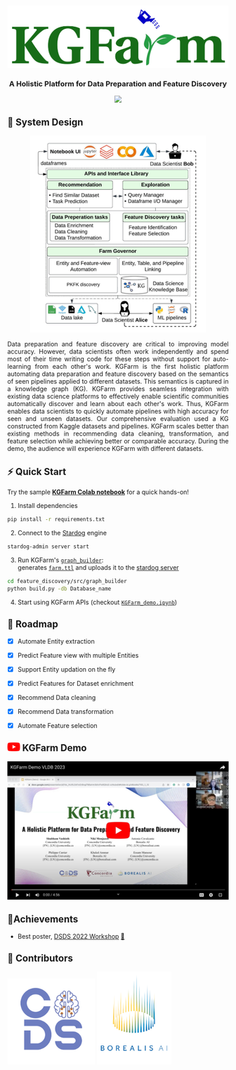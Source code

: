 <p align="center">
    <a href="https://www.mitacs.ca/en/projects/feature-discovery-system-data-science-across-enterprise">
      <img src="docs/graphics/KGFarm_logo.svg" width="550">
    </a>
</p>

### <p align="center"><b>A Holistic Platform for Data Preparation and Feature Discovery</b></p>
<p align="center">
<a href="LICENSE"><img src="https://img.shields.io/badge/License-Apache%202.0-blue"/></a>
</p>

## 📐 System Design
<p align="center"><img src="docs/graphics/KGFarm.jpeg" alt="kgfarm" height="450" width="400"/></p>


<p align="justify">Data preparation and feature discovery are critical to improving model accuracy. However, data scientists often work independently and spend most of their time writing code for these steps without support for auto-learning from each other's work. KGFarm is the first holistic platform automating data preparation and feature discovery based on the semantics of seen pipelines applied to different datasets. This semantics is captured in a knowledge graph (KG).
KGFarm provides seamless integration with existing data science platforms to effectively enable scientific communities automatically discover and learn about each other's work. Thus, KGFarm enables data scientists to quickly automate pipelines with high accuracy for seen and unseen datasets. Our comprehensive evaluation used a KG constructed from Kaggle datasets and pipelines. KGFarm scales better than existing methods in recommending data cleaning, transformation, and feature selection while achieving better or comparable accuracy. During the demo, the audience will experience KGFarm with different datasets.</p>

## ⚡ Quick Start
Try the sample <b>[KGFarm Colab notebook]((https://colab.research.google.com/drive/1u4z4EKGd8G1ju61Q3sPk5fH9BrMp8IRM?usp=sharing))</b> for a quick hands-on!

1. Install dependencies
```bash
pip install -r requirements.txt
```
2. Connect to the [Stardog](https://www.stardog.com/) engine
```bash
stardog-admin server start
```
3. Run KGFarm's [<code>graph_builder</code>](feature_discovery/src/graph_builder/build.py):<br/>
generates [<code>farm.ttl</code>](https://github.com/CoDS-GCS/KGFarm/blob/645f12dfd63bae0bd319401c2cf10f8378dd6679/feature_discovery/src/graph_builder/farm.ttl) and uploads it to the [stardog server](https://cloud.stardog.com/)

```bash
cd feature_discovery/src/graph_builder
python build.py -db Database_name
```
4. Start using KGFarm APIs (checkout [<code>KGFarm_demo.ipynb</code>](KGFarm_demo.ipynb))

## 🚧 Roadmap

* [X] Automate Entity extraction
* [X] Predict Feature view with multiple Entities
* [X] Support Entity updation on the fly
* [X] Predict Features for Dataset enrichment
* [X] Recommend Data cleaning
* [X] Recommend Data transformation
* [X] Automate Feature selection


## <img src="docs/graphics/icons/youtube.svg" alt="youtube" height="20" width="29"> KGFarm Demo
<a href="https://rebrand.ly/kgfarm"><img src="docs/graphics/thumbnails/demo_thumbnail.jpeg"/></a>

## 🏅Achievements 
- Best poster, [DSDS 2022 Workshop](https://sites.google.com/view/dsds22) [🔗](https://twitter.com/MontrealDSDS/status/1591057736682205185?s=20)
## 🦾 Contributors
<p float="left">
 
  <img src="docs/graphics/CoDS.png" width="200"/> 

  <img src="docs/graphics/borealisAI.png" width="170"/>
</p>
